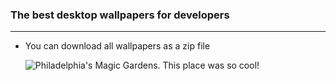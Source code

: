 ### The best desktop wallpapers for developers ###
___________________________________________________________________________________________________________________________________________

* You can download all wallpapers as a zip file
   
    ![Philadelphia's Magic Gardens. This place was so cool!](/readme_additions.jpg "python1")
 
